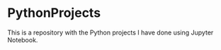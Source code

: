 # PythonProjects

This is a repository with the Python projects I have done using Jupyter Notebook.
